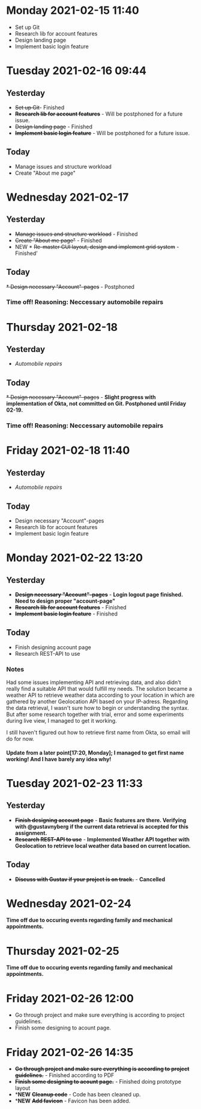 # Monday 2021-02-15 11:40
* Set up Git
* Research lib for account features
* Design landing page
* Implement basic login feature

# Tuesday 2021-02-16 09:44
## Yesterday
* ~~Set up Git~~- Finished
* **~~Research lib for account features~~** - Will be postphoned for a future issue.
* ~~Design landing page~~ - Finished
* **~~Implement basic login feature~~** - Will be postphoned for a future issue.

## Today
* Manage issues and structure workload
* Create "About me page"

# Wednesday 2021-02-17
## Yesterday
* ~~Manage issues and structure workload~~ - Finished
* ~~Create "About me page"~~ - Finished
* NEW * ~~Re-master GUI layout, design and implement grid system~~ - Finished'

## Today
~~* Design necessary "Account"-pages~~ - Postphoned
### Time off! Reasoning: Neccessary automobile repairs

# Thursday 2021-02-18
## Yesterday
* *Automobile repairs*

## Today
~~* Design necessary "Account"-pages~~ - **Slight progress with implementation of Okta, not committed on Git. Postphoned until Friday 02-19.**
### Time off! Reasoning: Neccessary automobile repairs

# Friday 2021-02-18 11:40
## Yesterday
* *Automobile repairs*

## Today
* Design necessary "Account"-pages
* Research lib for account features
* Implement basic login feature

# Monday 2021-02-22 13:20
## Yesterday
* **~~Design necessary "Account"-pages~~** - **Login logout page finished. Need to design proper "account-page"**
* **~~Research lib for account features~~** - Finished
* **~~Implement basic login feature~~** - Finished

## Today
* Finish designing account page
* Research REST-API to use
### Notes
Had some issues implementing API and retrieving data, and also didn't really find a suitable API that would fulfill my needs.
The solution became a weather API to retrieve weather data according to your location in which are gathered by another Geolocation API based on your IP-adress.
Regarding the data retrieval, I wasn't sure how to begin or understanding the syntax. But after some research together with trial, error and some experiments during live view, I  managed to get it working.

I still haven't figured out how to retrieve first name from Okta, so email will do for now.
#### Update from a later point[17:20, Monday]; I managed to get first name working! And I have barely any idea why!

# Tuesday 2021-02-23 11:33
## Yesterday
* **~~Finish designing account page~~** - **Basic features are there. Verifying with @gustavnyberg if the current data retrieval is accepted for this assignment.**
* **~~Research REST-API to use~~** - **Implemented Weather API together with Geolocation to retrieve local weather data based on current location.**

## Today
* **~~Discuss with Gustav if your project is on track.~~** - **Cancelled**

# Wednesday 2021-02-24
**Time off due to occuring events regarding family and mechanical appointments.**

# Thursday 2021-02-25
**Time off due to occuring events regarding family and mechanical appointments.**

# Friday 2021-02-26 12:00
* Go through project and make sure everything is according to project guidelines.
* Finish some designing to acount page.

# Friday 2021-02-26 14:35
* **~~Go through project and make sure everything is according to project guidelines.~~** - Finished according to PDF
* **~~Finish some designing to acount page.~~** - Finished doing prototype layout
* ***NEW** **~~Cleanup code~~** - Code has been cleaned up.
* ***NEW** **~~Add favicon~~** - Favicon has been added.
